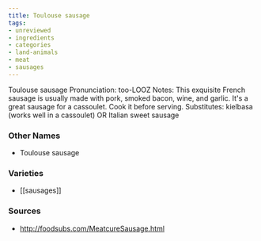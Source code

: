```yaml
---
title: Toulouse sausage
tags:
- unreviewed
- ingredients
- categories
- land-animals
- meat
- sausages
---
```

Toulouse sausage Pronunciation: too-LOOZ Notes: This exquisite French sausage is usually made with pork, smoked bacon, wine, and garlic. It's a great sausage for a cassoulet. Cook it before serving. Substitutes: kielbasa (works well in a cassoulet) OR Italian sweet sausage

### Other Names

* Toulouse sausage

### Varieties

* [[sausages]]

### Sources
* http://foodsubs.com/MeatcureSausage.html

